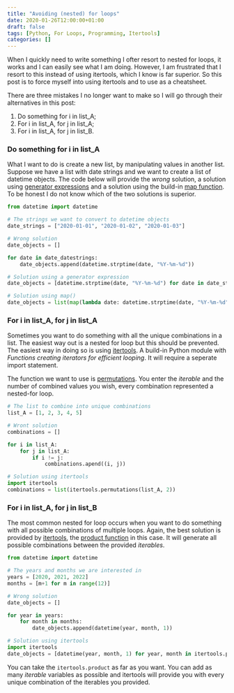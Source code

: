 ```yaml
---
title: "Avoiding (nested) for loops"
date: 2020-01-26T12:00:00+01:00
draft: false
tags: [Python, For Loops, Programming, Itertools]
categories: []
---
```


When I quickly need to write something I ofter resort to nested for loops, it works and I can easily see what I am doing. However, I am frustrated that I resort to this instead of using itertools, which I know is far superior. So this post is to force myself into using itertools and to use as a cheatsheet.

There are three mistakes I no longer want to make so I will go through their alternatives in this post:

1. Do something for i in list_A;
2. For i in list_A, for j in list_A;
3. For i in list_A, for j in list_B.

### Do something for i in list_A

What I want to do is create a new list, by manipulating values in another list. Suppose we have a list with date strings and we want to create a list of datetime objects. The code below will provide the _wrong_ solution, a solution using [generator expressions](https://www.python.org/dev/peps/pep-0289/) and a solution using the build-in [map function](https://docs.python.org/3.8/library/functions.html#map). To be honest I do not know which of the two solutions is superior.

```python
from datetime import datetime

# The strings we want to convert to datetime objects
date_strings = ["2020-01-01", "2020-01-02", "2020-01-03"]

# Wrong solution
date_objects = []

for date in date_datestrings:
    date_objects.append(datetime.strptime(date, "%Y-%m-%d"))

# Solution using a generator expression
date_objects = [datetime.strptime(date, "%Y-%m-%d") for date in date_strings]

# Solution using map()
date_objects = list(map(lambda date: datetime.strptime(date, "%Y-%m-%d"), date_strings))
```

### For i in list_A, for j in list_A

Sometimes you want to do something with all the unique combinations in a list. The easiest way out is a nested for loop but this should be prevented. The easiest way in doing so is using [itertools](https://docs.python.org/3.8/library/itertools.html). A build-in Python module with _Functions creating iterators for efficient looping_. It will require a seperate import statement.

The function we want to use is [permutations](https://docs.python.org/3.8/library/itertools.html#itertools.permutations). You enter the _iterable_ and the number of combined values you wish, every combination represented a nested-for loop.

```python
# The list to combine into unique combinations
list_A = [1, 2, 3, 4, 5]

# Wront solution
combinations = []

for i in list_A:
    for j in list_A:
        if i != j:
            combinations.apend((i, j))

# Solution using itertools
import itertools
combinations = list(itertools.permutations(list_A, 2))
```

### For i in list_A, for j in list_B

The most common nested for loop occurs when you want to do something with all possible combinations of multiple loops. Again, the best solution is provided by [itertools](https://docs.python.org/3.8/library/itertools.html), the [product function](https://docs.python.org/3.8/library/itertools.html#itertools.product) in this case. It will generate all possible combinations between the provided _iterables_.

```python
from datetime import datetime

# The years and months we are interested in
years = [2020, 2021, 2022]
months = [m+1 for m in range(12)]

# Wrong solution
date_objects = []

for year in years:
    for month in months:
        date_objects.append(datetime(year, month, 1))

# Solution using itertools
import itertools
date_objects = [datetime(year, month, 1) for year, month in itertools.product(years, months)]
```

You can take the ```itertools.product``` as far as you want. You can add as many _iterable_ variables as possible and itertools will provide you with every unique combination of the iterables you provided.
